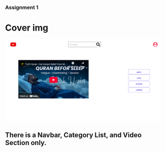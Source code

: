  ### Assignment 1
 
 # Cover img
 ![alt text]( ../Assignment%201/src/assets/localhost_5175_.png)

## There is a Navbar, Category List, and Video Section only.